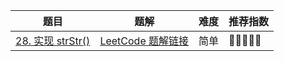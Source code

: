 | 题目                                                         | 题解                                                         | 难度 | 推荐指数 |
| ------------------------------------------------------------ | ------------------------------------------------------------ | ---- | -------- |
| [28. 实现 strStr()](https://leetcode-cn.com/problems/implement-strstr/) | [LeetCode 题解链接](https://leetcode-cn.com/problems/implement-strstr/solution/shua-chuan-lc-shuang-bai-po-su-jie-fa-km-tb86/) | 简单 | 🤩🤩🤩🤩🤩    |

